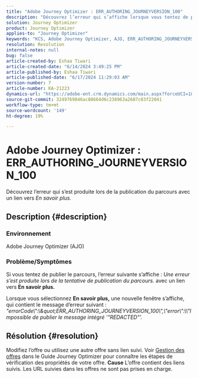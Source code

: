 ```yaml
---
title: "Adobe Journey Optimizer : ERR_AUTHORING_JOURNEYVERSION_100"
description: "Découvrez l’erreur qui s’affiche lorsque vous tentez de publier le parcours."
solution: Journey Optimizer
product: Journey Optimizer
applies-to: "Journey Optimizer"
keywords: "KCS, Adobe Journey Optimizer, AJO, ERR_AUTHORING_JOURNEYVERSION_100, parcours de publication"
resolution: Resolution
internal-notes: null
bug: false
article-created-by: Eshaa Tiwari
article-created-date: "6/14/2024 3:49:25 PM"
article-published-by: Eshaa Tiwari
article-published-date: "6/17/2024 11:29:03 AM"
version-number: 7
article-number: KA-21223
dynamics-url: "https://adobe-ent.crm.dynamics.com/main.aspx?forceUCI=1&pagetype=entityrecord&etn=knowledgearticle&id=372117a9-652a-ef11-840a-6045bd029b18"
source-git-commit: 3249769846ac88664d6c238963a2687c83f22041
workflow-type: tm+mt
source-wordcount: '149'
ht-degree: 19%

---
```


# Adobe Journey Optimizer : ERR_AUTHORING_JOURNEYVERSION_100


Découvrez l’erreur qui s’est produite lors de la publication du parcours avec un lien vers *En savoir plus.*

## Description {#description}


### <b>Environnement</b>

Adobe Journey Optimizer (AJO)

### <b>Problème/Symptômes</b>

Si vous tentez de publier le parcours, l’erreur suivante s’affiche : *Une erreur s’est produite lors de la tentative de publication du parcours.* avec un lien vers <b>En savoir plus.</b>

Lorsque vous sélectionnez <b>En savoir plus,</b> une nouvelle fenêtre s’affiche, qui contient le message d’erreur suivant :
*&quot;errorCode\\&quot;:\\\&quot;ERR_AUTHORING_JOURNEYVERSION_100\\&quot;,\\&quot;error\\&quot;:\\\\&quot;Impossible de publier le message intégré &#39;&quot;REDACTED&quot;&#39;.*

## Résolution {#resolution}


Modifiez l’offre ou utilisez une autre offre sans lien suivi. Voir [Gestion des offres](https://experienceleague.adobe.com/docs/journey-optimizer/using/offer-decisioning/managing-offers-in-the-offer-library/configure-offers/creating-personalized-offers.html?lang=fr#offer-list) dans le Guide Journey Optimizer pour connaître les étapes de vérification des propriétés de votre offre.
<b>Cause</b>
L’offre contient des liens suivis. Les URL suivies dans les offres ne sont pas prises en charge.
